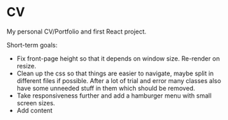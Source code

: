 # CV
My personal CV/Portfolio and first React project.

Short-term goals:
- Fix front-page height so that it depends on window size. Re-render on resize.
- Clean up the css so that things are easier to navigate, maybe split in different files if possible. After a lot of trial and error many classes also have some unneeded stuff in them which should be removed.
- Take responsiveness further and add a hamburger menu with small screen sizes.
- Add content

